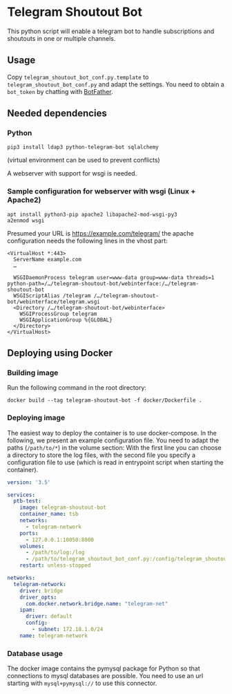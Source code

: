 # Telegram Shoutout Bot

This python script will enable a telegram bot to handle subscriptions and shoutouts in one or multiple channels.

## Usage

Copy `telegram_shoutout_bot_conf.py.template` to `telegram_shoutout_bot_conf.py` and adapt the settings.
You need to obtain a `bot_token` by chatting with [BotFather](https://t.me/BotFather).


## Needed dependencies


### Python

```
pip3 install ldap3 python-telegram-bot sqlalchemy
```

(virtual environment can be used to prevent conflicts)

A webserver with support for wsgi is needed.


### Sample configuration for webserver with wsgi (Linux + Apache2)

```
apt install python3-pip apache2 libapache2-mod-wsgi-py3
a2enmod wsgi
```

Presumed your URL is https://example.com/telegram/ the apache configuration needs the following lines in the vhost part:

```
<VirtualHost *:443>
  ServerName example.com
  …

  WSGIDaemonProcess telegram user=www-data group=www-data threads=1 python-path=/…/telegram-shoutout-bot/webinterface:/…/telegram-shoutout-bot
  WSGIScriptAlias /telegram /…/telegram-shoutout-bot/webinterface/telegram.wsgi
  <Directory /…/telegram-shoutout-bot/webinterface>
    WSGIProcessGroup telegram
    WSGIApplicationGroup %{GLOBAL}
  </Directory>
</VirtualHost>
```

## Deploying using Docker

### Building image
Run the following command in the root directory:
```shell script
docker build --tag telegram-shoutout-bot -f docker/Dockerfile .
```

### Deploying image
The easiest way to deploy the container is to use docker-compose.
In the following, we present an example configuration file.
You need to adapt the paths (```/path/to/*```) in the volume section:
With the first line you can choose a directory to store the log files, with the second file you specify a configuration
file to use (which is read in entrypoint script when starting the container).
```yaml
version: '3.5'

services:
  ptb-test:
    image: telegram-shoutout-bot
    container_name: tsb
    networks:
      - telegram-network
    ports:
      - 127.0.0.1:10050:8000
    volumes:
      - /path/to/log:/log
      - /path/to/telegram_shoutout_bot_conf.py:/config/telegram_shoutout_bot_conf.py
    restart: unless-stopped

networks:
  telegram-network:
    driver: bridge
    driver_opts:
      com.docker.network.bridge.name: "telegram-net"
    ipam:
      driver: default
      config:
        - subnet: 172.18.1.0/24
    name: telegram-network
```

### Database usage
The docker image contains the pymysql package for Python so that connections to mysql databases are possible.
You need to use an url starting with ```mysql+pymysql://``` to use this connector.
